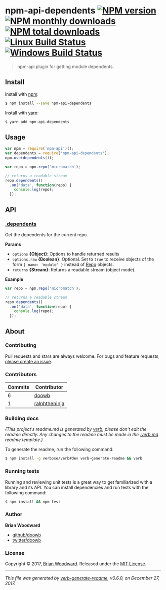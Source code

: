 # npm-api-dependents [![NPM version](https://img.shields.io/npm/v/npm-api-dependents.svg?style=flat)](https://www.npmjs.com/package/npm-api-dependents) [![NPM monthly downloads](https://img.shields.io/npm/dm/npm-api-dependents.svg?style=flat)](https://npmjs.org/package/npm-api-dependents)  [![NPM total downloads](https://img.shields.io/npm/dt/npm-api-dependents.svg?style=flat)](https://npmjs.org/package/npm-api-dependents) [![Linux Build Status](https://img.shields.io/travis/doowb/npm-api-dependents.svg?style=flat&label=Travis)](https://travis-ci.org/doowb/npm-api-dependents) [![Windows Build Status](https://img.shields.io/appveyor/ci/doowb/npm-api-dependents.svg?style=flat&label=AppVeyor)](https://ci.appveyor.com/project/doowb/npm-api-dependents)

> npm-api plugin for getting module dependents.

## Install

Install with [npm](https://www.npmjs.com/):

```sh
$ npm install --save npm-api-dependents
```

Install with [yarn](https://yarnpkg.com):

```sh
$ yarn add npm-api-dependents
```

## Usage

```js
var npm = require('npm-api')();
var dependents = require('npm-api-dependents');
npm.use(dependents());

var repo = npm.repo('micromatch');

// returns a readable stream
repo.dependents()
  .on('data', function(repo) {
    console.log(repo);
  });
```

## API

### [.dependents](index.js#L38)

Get the dependents for the current repo.

**Params**

* `options` **{Object}**: Options to handle returned results
* `options.raw` **{Boolean}**: Optional. Set to `true` to receive objects of the form `{ name: 'module' }` instead of [Repo](https://github.com/doowb/npm-api#repo-1) objects.
* `returns` **{Stream}**: Returns a readable stream (object mode).

**Example**

```js
var repo = npm.repo('micromatch');

// returns a readable stream
repo.dependents()
  .on('data', function(repo) {
    console.log(repo);
  });
```

## About

### Contributing

Pull requests and stars are always welcome. For bugs and feature requests, [please create an issue](../../issues/new).

### Contributors

| **Commits** | **Contributor** |  
| --- | --- |  
| 6 | [doowb](https://github.com/doowb) |  
| 1 | [ralphtheninja](https://github.com/ralphtheninja) |  

### Building docs

_(This project's readme.md is generated by [verb](https://github.com/verbose/verb-generate-readme), please don't edit the readme directly. Any changes to the readme must be made in the [.verb.md](.verb.md) readme template.)_

To generate the readme, run the following command:

```sh
$ npm install -g verbose/verb#dev verb-generate-readme && verb
```

### Running tests

Running and reviewing unit tests is a great way to get familiarized with a library and its API. You can install dependencies and run tests with the following command:

```sh
$ npm install && npm test
```

### Author

**Brian Woodward**

* [github/doowb](https://github.com/doowb)
* [twitter/doowb](https://twitter.com/doowb)

### License

Copyright © 2017, [Brian Woodward](https://github.com/doowb).
Released under the [MIT License](LICENSE).

***

_This file was generated by [verb-generate-readme](https://github.com/verbose/verb-generate-readme), v0.6.0, on December 27, 2017._